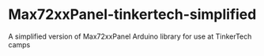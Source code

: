 # Max72xxPanel-tinkertech-simplified
A simplified version of Max72xxPanel Arduino library for use at TinkerTech camps

